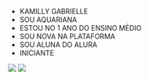 - KAMILLY GABRIELLE
- SOU AQUARIANA
- ESTOU NO 1 ANO DO ENSINO MÉDIO
- SOU NOVA NA PLATAFORMA
- SOU ALUNA DO ALURA
- INICIANTE

 ![](https://media.tenor.com/BKduLfEJKskAAAAi/k-pop-bts.gif) 
 ![](https://media1.tenor.com/m/WgitHoKoNusAAAAd/chuck-bass.gif)
